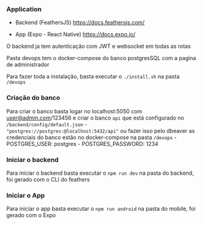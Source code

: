 ### Application

- Backend (FeathersJS) https://docs.feathersjs.com/

- App (Expo - React Native) https://docs.expo.io/

O backend ja tem autenticação com JWT e websocket em todas as rotas

Pasta devops tem o docker-compose do banco postgresSQL com a pagina de administrador

Para fazer toda a instalação, basta executar o `./install.sh` na pasta `/devops` 


### Criação do banco

Para criar o banco basta logar no localhost:5050 com user@admin.com/123456 e criar o banco `api` que está configurado no `/backend/config/default.json` - `"postgres://postgres:@localhost:5432/api"` ou fazer isso pelo dbeaver
as credenciais do banco estão no docker-compose na pasta `/devops` - POSTGRES_USER: postgres - POSTGRES_PASSWORD: 1234

### Iniciar o backend

Para iniciar o backend basta executar o `npm run dev` na pasta do backend, foi gerado com o CLI do feathers

### Iniciar o App

Para iniciar o app basta executar o `npm run android` na pasta do mobile, foi gerado com o Expo